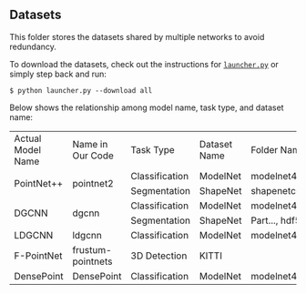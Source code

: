 ## Datasets

This folder stores the datasets shared by multiple networks to avoid redundancy.

To download the datasets, check out the instructions for [`launcher.py`](https://github.com/horizon-research/Efficient-Deep-Learning-for-Point-Clouds) or simply step back and run:
```
$ python launcher.py --download all
```
Below shows the relationship among model name, task type, and dataset name:

<table >
   <tr>
        <td>Actual Model Name</td>
        <td>Name in Our Code</td>
        <td>Task Type</td>
        <td>Dataset Name</td>
    <td>Folder Name</td>
   </tr>
   <tr>
        <td rowspan="2">PointNet++</td>
        <td rowspan="2">pointnet2</td>
        <td>Classification</td>
      <td>ModelNet</td>
    <td>modelnet40_ply...</td>
   </tr>
   <tr>
        <td>Segmentation</td>
        <td>ShapeNet</td>
    <td>shapenetcore...</td>
   </tr>
   <tr>
      <td rowspan="2">DGCNN</td>
      <td rowspan="2">dgcnn</td>
      <td>Classification</td>
      <td>ModelNet</td>
    <td>modelnet40_ply...</td>
   </tr>
   <tr>
      <td>Segmentation</td>
      <td>ShapeNet</td>
    <td>Part..., hdf5...</td>
   </tr>
   <tr>
      <td>LDGCNN</td>
      <td>ldgcnn</td>
      <td>Classification</td>
      <td>ModelNet</td>
    <td>modelnet40_ply...</td>
   </tr>
   <tr>
      <td>F-PointNet</td>
      <td>frustum-pointnets</td>
      <td>3D Detection</td>
      <td>KITTI</td>
    <td></td>
   </tr>
   <tr>
      <td>DensePoint</td>
      <td>DensePoint</td>
      <td>Classification</td>
      <td>ModelNet</td>
    <td>modelnet40_ply...</td>
   </tr>
</table>